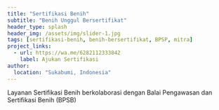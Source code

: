 ```yaml
---
title: "Sertifikasi Benih"
subtitle: "Benih Unggul Bersertifikat"
header_type: splash
header_img: /assets/img/slider-1.jpg
tags: [sertifikasi-benih, benih-bersertifikat, BPSP, mitra]
project_links:
  - url: https://wa.me/6282112333842
    label: Ajukan Sertifikasi
author:
  location: "Sukabumi, Indonesia"
---
```


Layanan Sertifikasi Benih berkolaborasi dengan Balai Pengawasan dan Sertifikasi Benih (BPSB)
